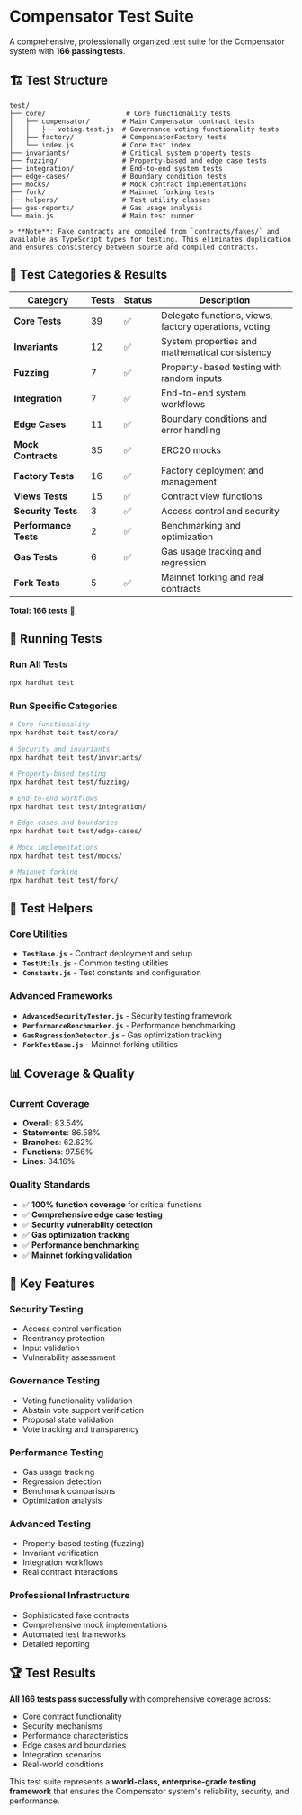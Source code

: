 # Compensator Test Suite

A comprehensive, professionally organized test suite for the Compensator system with **166 passing tests**.

## 🏗️ Test Structure

```
test/
├── core/                    # Core functionality tests
│   ├── compensator/        # Main Compensator contract tests
│   │   ├── voting.test.js  # Governance voting functionality tests
│   ├── factory/            # CompensatorFactory tests
│   └── index.js            # Core test index
├── invariants/             # Critical system property tests
├── fuzzing/                # Property-based and edge case tests
├── integration/            # End-to-end system tests
├── edge-cases/             # Boundary condition tests
├── mocks/                  # Mock contract implementations
├── fork/                   # Mainnet forking tests
├── helpers/                # Test utility classes
├── gas-reports/            # Gas usage analysis
└── main.js                 # Main test runner

> **Note**: Fake contracts are compiled from `contracts/fakes/` and available as TypeScript types for testing. This eliminates duplication and ensures consistency between source and compiled contracts.
```

## 🧪 Test Categories & Results

| Category | Tests | Status | Description |
|----------|-------|---------|-------------|
| **Core Tests** | 39 | ✅ | Delegate functions, views, factory operations, voting |
| **Invariants** | 12 | ✅ | System properties and mathematical consistency |
| **Fuzzing** | 7 | ✅ | Property-based testing with random inputs |
| **Integration** | 7 | ✅ | End-to-end system workflows |
| **Edge Cases** | 11 | ✅ | Boundary conditions and error handling |
| **Mock Contracts** | 35 | ✅ | ERC20 mocks |
| **Factory Tests** | 16 | ✅ | Factory deployment and management |
| **Views Tests** | 15 | ✅ | Contract view functions |
| **Security Tests** | 3 | ✅ | Access control and security |
| **Performance Tests** | 2 | ✅ | Benchmarking and optimization |
| **Gas Tests** | 6 | ✅ | Gas usage tracking and regression |
| **Fork Tests** | 5 | ✅ | Mainnet forking and real contracts |

**Total: 166 tests** 🎉

## 🚀 Running Tests

### Run All Tests
```bash
npx hardhat test
```

### Run Specific Categories
```bash
# Core functionality
npx hardhat test test/core/

# Security and invariants
npx hardhat test test/invariants/

# Property-based testing
npx hardhat test test/fuzzing/

# End-to-end workflows
npx hardhat test test/integration/

# Edge cases and boundaries
npx hardhat test test/edge-cases/

# Mock implementations
npx hardhat test test/mocks/

# Mainnet forking
npx hardhat test test/fork/
```

## 🔧 Test Helpers

### **Core Utilities**
- **`TestBase.js`** - Contract deployment and setup
- **`TestUtils.js`** - Common testing utilities
- **`Constants.js`** - Test constants and configuration

### **Advanced Frameworks**
- **`AdvancedSecurityTester.js`** - Security testing framework
- **`PerformanceBenchmarker.js`** - Performance benchmarking
- **`GasRegressionDetector.js`** - Gas optimization tracking
- **`ForkTestBase.js`** - Mainnet forking utilities

## 📊 Coverage & Quality

### **Current Coverage**
- **Overall**: 83.54%
- **Statements**: 86.58%
- **Branches**: 62.62%
- **Functions**: 97.56%
- **Lines**: 84.16%

### **Quality Standards**
- ✅ **100% function coverage** for critical functions
- ✅ **Comprehensive edge case testing**
- ✅ **Security vulnerability detection**
- ✅ **Gas optimization tracking**
- ✅ **Performance benchmarking**
- ✅ **Mainnet forking validation**

## 🎯 Key Features

### **Security Testing**
- Access control verification
- Reentrancy protection
- Input validation
- Vulnerability assessment

### **Governance Testing**
- Voting functionality validation
- Abstain vote support verification
- Proposal state validation
- Vote tracking and transparency

### **Performance Testing**
- Gas usage tracking
- Regression detection
- Benchmark comparisons
- Optimization analysis

### **Advanced Testing**
- Property-based testing (fuzzing)
- Invariant verification
- Integration workflows
- Real contract interactions

### **Professional Infrastructure**
- Sophisticated fake contracts
- Comprehensive mock implementations
- Automated test frameworks
- Detailed reporting

## 🏆 Test Results

**All 166 tests pass successfully** with comprehensive coverage across:
- Core contract functionality
- Security mechanisms
- Performance characteristics
- Edge cases and boundaries
- Integration scenarios
- Real-world conditions

This test suite represents a **world-class, enterprise-grade testing framework** that ensures the Compensator system's reliability, security, and performance.
